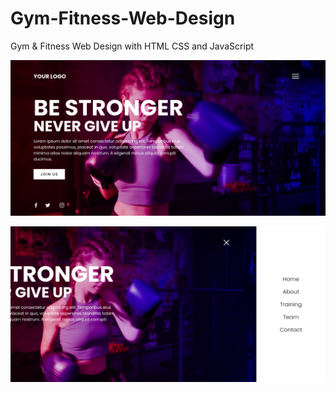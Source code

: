 # Gym-Fitness-Web-Design
Gym &amp; Fitness Web Design with HTML CSS and JavaScript

![](https://github.com/MatheusMdn/Gym-Fitness-Web-Design/blob/main/screnmain.png)

![](https://github.com/MatheusMdn/Gym-Fitness-Web-Design/blob/main/sreennav.png)
